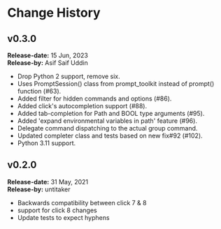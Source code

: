 # Change History

## v0.3.0

**Release-date:** 15 Jun, 2023<br>
**Release-by:** Asif Saif Uddin

- Drop Python 2 support, remove six.
- Uses PromptSession() class from prompt_toolkit instead of prompt() function (#63).
- Added filter for hidden commands and options (#86).
- Added click's autocompletion support (#88).
- Added tab-completion for Path and BOOL type arguments (#95).
- Added 'expand environmental variables in path' feature (#96).
- Delegate command dispatching to the actual group command.
- Updated completer class and tests based on new fix#92 (#102).
- Python 3.11 support.


## v0.2.0

**Release-date:** 31 May, 2021<br>
**Release-by:** untitaker

- Backwards compatibility between click 7 & 8
- support for click 8 changes
- Update tests to expect hyphens
